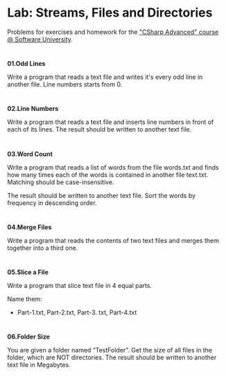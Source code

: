 ﻿# Lab: Streams, Files and Directories Problems for exercises and homework for the  [&quot;CSharp Advanced&quot; course @ Software University](https://softuni.bg/courses/csharp-advanced).#**01.Odd Lines**Write a program that reads a text file and writes it's every odd line in another file. Line numbers starts from 0. #**02.Line Numbers**Write a program that reads a text file and inserts line numbers in front of each of its lines. The result should be written to another text file. #**03.Word Count**Write a program that reads a list of words from the file words.txt and finds how many times each of the words is contained in another file text.txt. Matching should be case-insensitive.The result should be written to another text file. Sort the words by frequency in descending order. #**04.Merge Files**Write a program that reads the contents of two text files and merges them together into a third one.#**05.Slice a File**Write a program that slice text file in 4 equal parts. Name them:- Part-1.txt, Part-2.txt, Part-3. txt, Part-4.txt#**06.Folder Size**You are given a folder named “TestFolder”. Get the size of all files in the folder, which are NOT directories. The result should be written to another text file in Megabytes.